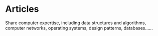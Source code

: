 # Articles
Share computer expertise, including data structures and algorithms, computer networks, operating systems, design patterns, databases......

